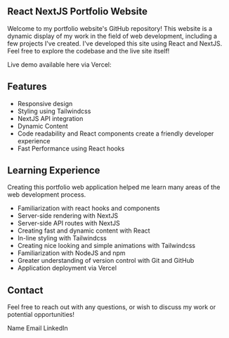 ## React NextJS Portfolio Website

Welcome to my portfolio website's GitHub repository! This website is a dynamic display of my work in the field of web development, including a few projects I've created. I've developed this site using React and NextJS. Feel free to explore the codebase and the live site itself!


Live demo available here via Vercel: 


## Features

- Responsive design
- Styling using Tailwindcss
- NextJS API integration
- Dynamic Content
- Code readability and React components create a friendly developer experience
- Fast Performance using React hooks


## Learning Experience

Creating this portfolio web application helped me learn many areas of the web development process.

- Familiarization with react hooks and components
- Server-side rendering with NextJS
- Server-side API routes with NextJS
- Creating fast and dynamic content with React
- In-line styling with Tailwindcss
- Creating nice looking and simple animations with Tailwindcss
- Familiarization with NodeJS and npm
- Greater understanding of version control with Git and GitHub
- Application deployment via Vercel


## Contact

Feel free to reach out with any questions, or wish to discuss my work or potential opportunities!

Name
Email
LinkedIn